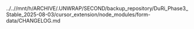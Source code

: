 ../..//mnt/h/ARCHIVE/.UNWRAP/SECOND/backup_repository/DuRi_Phase3_Stable_2025-08-03/cursor_extension/node_modules/form-data/CHANGELOG.md